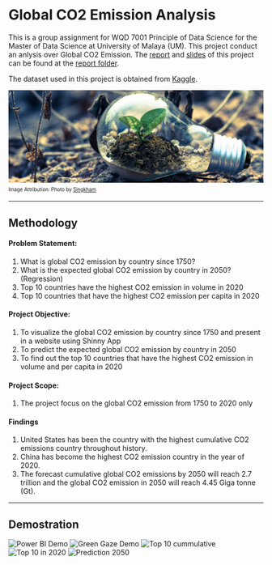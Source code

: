 # Global CO2 Emission Analysis

This is a group assignment for WQD 7001 Principle of Data Science for the Master of Data Science at University of Malaya (UM). This project conduct an anlysis over Global CO2 Emission. The [report](report/GROUP%20ASSIGNMENT%202%20-%20Group%202.pdf) and [slides](report/GA2_Presentation_Group%202.pdf) of this project can be found at the [report folder](report/). 

The dataset used in this project is obtained from [Kaggle](https://www.kaggle.com/code/sasakitetsuya/global-cumulative-co2-emission-gap-analysis/).

![Cover Image](img/pexels-singkham-cover-img.jpg "Cover Image")
<sup><sub>Image Attribution: Photo by [Singkham](https://www.pexels.com/photo/clear-light-bulb-planter-on-gray-rock-1108572/)</sub></sup>

---

## Methodology
#### Problem Statement:
1. What is global CO2 emission by country since 1750?
2. What is the expected global CO2 emission by country in 2050? (Regression)
3. Top 10 countries have the highest CO2 emission in volume in 2020
4. Top 10 countries that have the highest CO2 emission per capita in 2020

#### Project Objective:
1. To visualize the global CO2 emission by country since 1750 and present in a website using Shinny App
2. To predict the expected global CO2 emission by country in 2050
3. To find out the top 10 countries that have the highest CO2 emission in volume and per capita in 2020

#### Project Scope:
1. The project focus on the global CO2 emission from 1750 to 2020 only

#### Findings
1. United States has been the country with the highest cumulative CO2 emissions country throughout history.
2. China has become the highest CO2 emission country in the year of 2020.
3. The forecast cumulative global CO2 emissions by 2050 will reach 2.7 trillion and the global CO2 emission in 2050 will reach 4.45 Giga tonne (Gt).

---

## Demostration
![Power BI Demo](img/powerbi_demo.png "Power BI Demo")
![Green Gaze Demo](img/greeengaze_demo.png "Green Gaze Demo")
![Top 10 cummulative](img/top10_cumulative.png "Top 10 cummulative")
![Top 10 in 2020](img/top10_2020.png "Top 10 in 2020")
![Prediction 2050](img/prediction_2050.png "Prediction 2050")